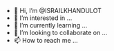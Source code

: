 - 👋 Hi, I’m @ISRAILKHANDULOT
- 👀 I’m interested in ...
- 🌱 I’m currently learning ...
- 💞️ I’m looking to collaborate on ...
- 📫 How to reach me ...

<!---
ISRAILKHANDULOT/ISRAILKHANDULOT is a ✨ special ✨ repository because its `README.md` (this file) appears on your GitHub profile.
You can click the Preview link to take a look at your changes.
--->
